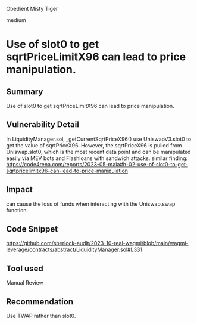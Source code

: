 Obedient Misty Tiger

medium

# Use of slot0 to get sqrtPriceLimitX96 can lead to price manipulation.
## Summary
Use of slot0 to get sqrtPriceLimitX96 can lead to price manipulation.
## Vulnerability Detail
In LiquidityManager.sol, _getCurrentSqrtPriceX96() use UniswapV3.slot0 to get the value of sqrtPriceX96.
However, the sqrtPriceX96 is pulled from Uniswap.slot0, which is the most recent data point and can be manipulated easily via MEV bots and Flashloans with sandwich attacks.
similar finding:
https://code4rena.com/reports/2023-05-maia#h-02-use-of-slot0-to-get-sqrtpricelimitx96-can-lead-to-price-manipulation
## Impact
can cause the loss of funds when interacting with the Uniswap.swap function.
## Code Snippet
https://github.com/sherlock-audit/2023-10-real-wagmi/blob/main/wagmi-leverage/contracts/abstract/LiquidityManager.sol#L331
## Tool used

Manual Review

## Recommendation
Use TWAP rather than slot0.